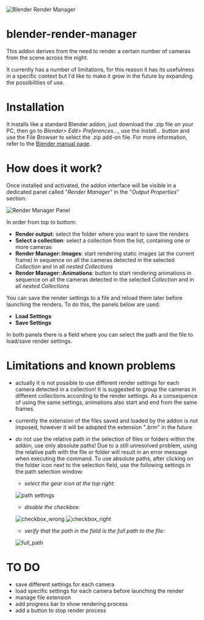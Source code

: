 ![Blender Render Manager](https://www.joaulo.com/media/projects/project_blender-render-manager-blender-addon/preview_big.jpg)
# blender-render-manager

This addon derives from the need to render a certain number of cameras from the scene across the night.

It currently has a number of limitations, for this reason it has its usefulness in a specific context but I'd like to make it grow in the future by expanding the possibilities of use.

# Installation

It installs like a standard Blender addon, just download the .zip file on your PC, then go to *Blender> Edit> Preferences...*, use the *Install…* button and use the File Browser to select the .zip add-on file. For more information, refer to the [Blender manual page](https://docs.blender.org/manual/en/latest/editors/preferences/addons.html?highlight=preferences).

# How does it work?

Once installed and activated, the addon interface will be visible in a dedicated panel called "*Render Manager*" in the "*Output Properties*" section:

![Render Manager Panel](https://www.joaulo.com/media/uploads/2020/04/26/screenshot_20200426_191102.jpeg)

In order from top to bottom:

* **Render output**: select the folder where you want to save the renders
* **Select a collection**: select a collection from the list, containing one or more cameras
* **Render Manager::Images**: start rendering static images (at the current frame) in sequence on all the cameras detected in the selected *Collection* and in all *nested Collections*
* **Render Manager::Animations**: button to start rendering animations in sequence on all the cameras detected in the selected *Collection* and in all *nested Collections*

You can save the render settings to a file and reload them later before launching the renders. To do this, the panels below are used:

* **Load Settings**
* **Save Settings**

In both panels there is a field where you can select the path and the file to load/save render settings.

# Limitations and known problems

* actually it is not possible to use different render settings for each camera detected in a collection! It is suggested to group the cameras in different collections according to the render settings. As a consequence of using the same settings, animations also start and end from the same frames.
* currently the extension of the files saved and loaded by the addon is not imposed, however it will be adopted the extension "*.brm*" in the future
* do not use the relative path in the selection of files or folders within the addon, use only absolute paths! Due to a still unresolved problem, using the relative path with the file or folder will result in an error message when executing the command. To use absolute paths, after clicking on the folder icon next to the selection field, use the following settings in the path selection window:

   * *select the gear icon at the top right:*

   ![path settings](https://www.joaulo.com/media/uploads/2020/05/10/screenshot_20200426_211442.jpeg)

   * *disable the checkbox:*

   ![checkbox_wrong](https://www.joaulo.com/media/uploads/2020/04/26/screenshot_20200426_211522.jpeg)
   ![checkbox_right](https://www.joaulo.com/media/uploads/2020/04/26/screenshot_20200426_211731.jpeg)

   * *verify that the path in the field is the full path to the file:*

   ![full_path](https://www.joaulo.com/media/uploads/2020/04/26/screenshot_20200426_211802.jpeg)

# TO DO

* save different settings for each camera
* load specific settings for each camera before launching the render
* manage file extension
* add progress bar to show rendering process
* add a button to stop render process
